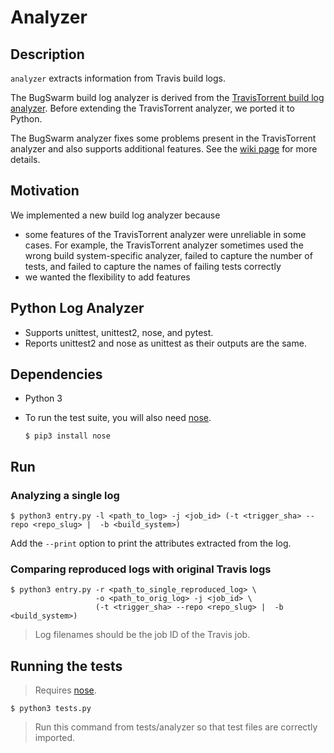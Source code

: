 # Analyzer

## Description
`analyzer` extracts information from Travis build logs.

The BugSwarm build log analyzer is derived from the [TravisTorrent build log analyzer](https://github.com/TestRoots/travistorrent-tools). Before extending the TravisTorrent analyzer, we ported it to Python.

The BugSwarm analyzer fixes some problems present in the TravisTorrent analyzer and also supports additional features. See the [wiki page](https://github.com/BugSwarm/analyzer/wiki/Differences-from-original-TravisTorrent-Build-Log-Analyzer) for more details.

## Motivation
We implemented a new build log analyzer because
- some features of the TravisTorrent analyzer were unreliable in some cases. For example, the TravisTorrent analyzer sometimes used the wrong build system-specific analyzer, failed to capture the number of tests, and failed to capture the names of failing tests correctly
- we wanted the flexibility to add features

## Python Log Analyzer
- Supports unittest, unittest2, nose, and pytest.
- Reports unittest2 and nose as unittest as their outputs are the same.
   
## Dependencies 
- Python 3
- To run the test suite, you will also need [nose](http://nose.readthedocs.io).

    `$ pip3 install nose`

## Run
### Analyzing a single log
```
$ python3 entry.py -l <path_to_log> -j <job_id> (-t <trigger_sha> --repo <repo_slug> |  -b <build_system>)
```
Add the `--print` option to print the attributes extracted from the log.

### Comparing reproduced logs with original Travis logs
```
$ python3 entry.py -r <path_to_single_reproduced_log> \
                   -o <path_to_orig_log> -j <job_id> \
                   (-t <trigger_sha> --repo <repo_slug> |  -b <build_system>)
```
> Log filenames should be the job ID of the Travis job.

## Running the tests
> Requires [nose](http://nose.readthedocs.io).
```
$ python3 tests.py
```
> Run this command from tests/analyzer so that test files are correctly imported.
